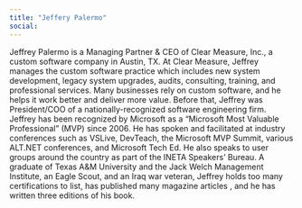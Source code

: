 ```yaml
---
title: "Jeffery Palermo"
social: 
---
```

Jeffrey Palermo is a Managing Partner & CEO of Clear Measure, Inc., a custom software company in Austin, TX. At Clear Measure, Jeffrey manages the custom software practice which includes new system development, legacy system upgrades, audits, consulting, training, and professional services. Many businesses rely on custom software, and he helps it work better and deliver more value. Before that, Jeffrey was President/COO of a nationally-recognized software engineering firm. Jeffrey has been recognized by Microsoft as a “Microsoft Most Valuable Professional” (MVP) since 2006. He has spoken and facilitated at industry conferences such as VSLive, DevTeach, the Microsoft MVP Summit, various ALT.NET conferences, and Microsoft Tech Ed. He also speaks to user groups around the country as part of the INETA Speakers’ Bureau. A graduate of Texas A&M University and the Jack Welch Management Institute, an Eagle Scout, and an Iraq war veteran, Jeffrey holds too many certifications to list, has published many magazine articles , and he has written three editions of his book.
<!--more-->
<!--excerpt-->
